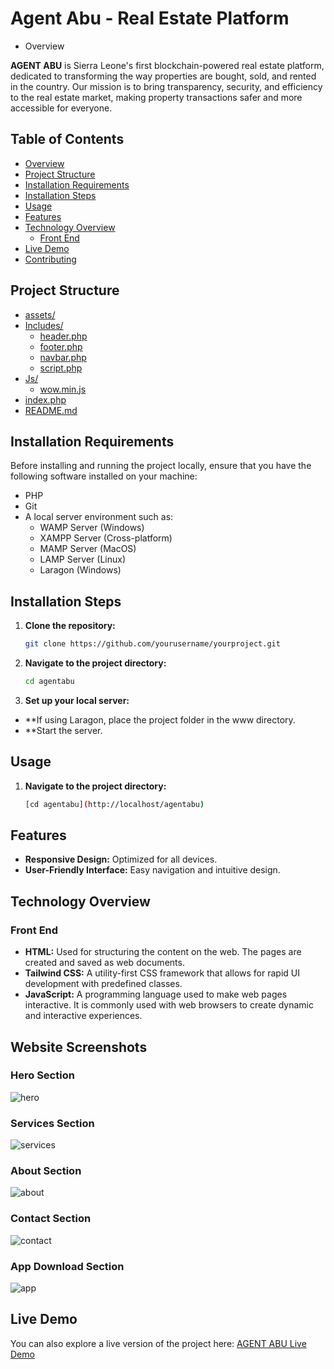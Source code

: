 ﻿# Agent Abu - Real Estate Platform

* Overview

**AGENT ABU** is Sierra Leone's first blockchain-powered real estate platform, dedicated to transforming the way properties are bought, sold, and rented in the country. Our mission is to bring transparency, security, and efficiency to the real estate market, making property transactions safer and more accessible for everyone.

## Table of Contents

- [Overview](#overview)
- [Project Structure](#project-structure)
- [Installation Requirements](#installation-requirements)
- [Installation Steps](#installation-steps)
- [Usage](#usage)
- [Features](#features)
- [Technology Overview](#technology-overview)
  - [Front End](#front-end)
- [Live Demo](#live-demo)
- [Contributing](#contributing)

## Project Structure

- [assets/](#assets)
- [Includes/](#includes)
  - [header.php](#headerphp)
  - [footer.php](#footerphp)
  - [navbar.php](#navbarphp)
  - [script.php](#scriptphp)
- [Js/](#js)
  - [wow.min.js](#wowminjs)
- [index.php](#indexphp)
- [README.md](#readmemd)


## Installation Requirements
Before installing and running the project locally, ensure that you have the following software installed on your machine:

- PHP
- Git
- A local server environment such as:
  - WAMP Server (Windows)
  - XAMPP Server (Cross-platform)
  - MAMP Server (MacOS)
  - LAMP Server (Linux)
  - Laragon (Windows)

## Installation Steps

1. **Clone the repository:**
   ```bash
   git clone https://github.com/yourusername/yourproject.git

2. **Navigate to the project directory:**
   ```bash
   cd agentabu

3. **Set up your local server:**
- **If using Laragon, place the project folder in the www directory.
- **Start the server.

## Usage
1. **Navigate to the project directory:**
   ```bash
   [cd agentabu](http://localhost/agentabu)

## Features

- **Responsive Design:** Optimized for all devices.
- **User-Friendly Interface:** Easy navigation and intuitive design.

## Technology Overview

### Front End

- **HTML:** Used for structuring the content on the web. The pages are created and saved as web documents.
- **Tailwind CSS:** A utility-first CSS framework that allows for rapid UI development with predefined classes.
- **JavaScript:** A programming language used to make web pages interactive. It is commonly used with web browsers to create dynamic and interactive experiences.

## Website Screenshots

### Hero Section

![hero](https://github.com/user-attachments/assets/acd2be3f-37ac-44ba-9a38-478d2980ff38)


### Services Section

![services](https://github.com/user-attachments/assets/8eb1621e-7f22-406a-bbfe-9b2b4adddda5)


### About Section

![about](https://github.com/user-attachments/assets/696c5d1f-82fd-4cf1-9aa5-1327528a4ff2)


### Contact Section

![contact](https://github.com/user-attachments/assets/94201aa0-1546-4f56-ab64-c6c9fdda8bd1)


### App Download Section

![app](https://github.com/user-attachments/assets/92bb82f6-5e6e-49af-9995-b77daf1240f9)


## Live Demo

You can also explore a live version of the project here: [AGENT ABU Live Demo](https://problemsolvingsl.com/agentabu/)

